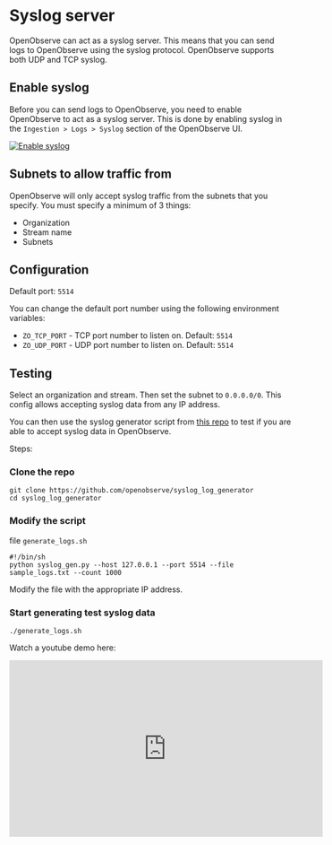 # Syslog server

OpenObserve can act as a syslog server. This means that you can send logs to OpenObserve using the syslog protocol. OpenObserve supports both UDP and TCP syslog.

## Enable syslog

Before you can send logs to OpenObserve, you need to enable OpenObserve to act as a syslog server. This is done by enabling syslog in the `Ingestion > Logs > Syslog` section of the OpenObserve UI.

[![Enable syslog](./images/syslog.png)](./images/syslog.png)

## Subnets to allow traffic from

OpenObserve will only accept syslog traffic from the subnets that you specify. You must specify a minimum of 3 things:

- Organization
- Stream name 
- Subnets

## Configuration

Default port: `5514`

You can change the default port number using the following environment variables:

* `ZO_TCP_PORT` - TCP port number to listen on. Default: `5514`
* `ZO_UDP_PORT` - UDP port number to listen on. Default: `5514`


## Testing

Select an organization and stream. Then set the subnet to `0.0.0.0/0`. This config allows accepting syslog data from any IP address.

You can then use the syslog generator script from [this repo](https://github.com/openobserve/syslog_log_generator) to test if you are able to accept syslog data in OpenObserve.

Steps:

### Clone the repo

``` shell
git clone https://github.com/openobserve/syslog_log_generator
cd syslog_log_generator
```
### Modify the script 

file `generate_logs.sh`

```shell
#!/bin/sh
python syslog_gen.py --host 127.0.0.1 --port 5514 --file sample_logs.txt --count 1000
```

Modify the file with the appropriate IP address.

### Start generating test syslog data

```shell
./generate_logs.sh
```

Watch a youtube demo here: 

<iframe width="560" height="315" src="https://www.youtube.com/embed/dF1IEEY-R54?si=tW8E-LFAqGkAP4ey" title="YouTube video player" frameborder="0" allow="accelerometer; autoplay; clipboard-write; encrypted-media; gyroscope; picture-in-picture; web-share" referrerpolicy="strict-origin-when-cross-origin" allowfullscreen></iframe>
